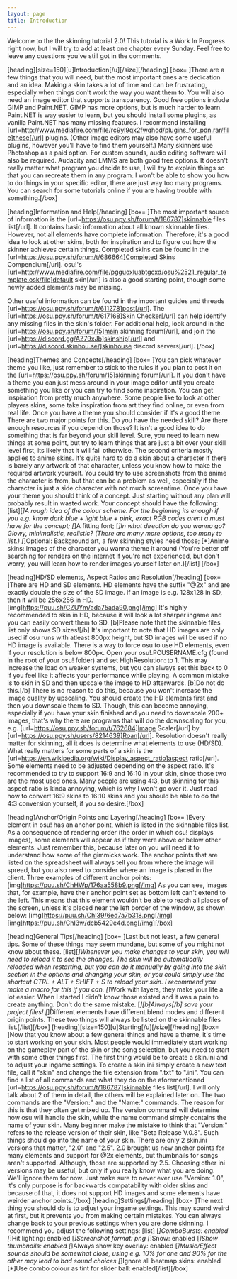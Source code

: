```yaml
---
layout: page
title: Introduction
---
```


Welcome to the the skinning tutorial 2.0!
This tutorial is a Work In Progress right now, but I will try to add at least one chapter every Sunday. Feel free to leave any questions you've still got in the comments.

[heading][size=150][u]Introduction[/u][/size][/heading]
[box= ]There are a few things that you will need, but the most important ones are dedication and an idea. Making a skin takes a lot of time and can be frustrating, especially when things don't work the way you want them to.
You will also need an image editor that supports transparency. Good free options include GIMP and Paint.NET. GIMP has more options, but is much harder to learn. Paint.NET is way easier to learn, but you should install some plugins, as vanilla Paint.NET has many missing features. I recommend installing [url=http://www.mediafire.com/file/rc9yl9qx2fwqhod/plugins_for_pdn.rar/file]these[/url] plugins. (Other image editors may also have some useful plugins, however you'll have to find them yourself.)
Many skinners use Photoshop as a paid option. For custom sounds, audio editing software will also be required. Audacity and LMMS are both good free options. It doesn't really matter what program you decide to use, I will try to explain things so that you can recreate them in any program. I won't be able to show you how to do things in your specific editor, there are just way too many programs. You can search for some tutorials online if you are having trouble with something.[/box]

[heading]Information and Help[/heading]
[box= ]The most important source of information is the [url=https://osu.ppy.sh/forum/t/186787]skinnable files list[/url]. It contains basic information about all known skinnable files. However, not all elements have complete information. Therefore, it's a good idea to look at other skins, both for inspiration and to figure out how the skinner achieves certain things. Completed skins can be found in the [url=https://osu.ppy.sh/forum/t/686664]Completed Skins Compendium[/url]. osu!'s [url=http://www.mediafire.com/file/pgguoxluabtgcxd/osu%2521_regular_template.osk/file]default skin[/url] is also a good starting point, though some newly added elements may be missing.

Other useful information can be found in the important guides and threads [url=https://osu.ppy.sh/forum/t/611278]post[/url]. The [url=https://osu.ppy.sh/forum/t/617168]Skin Checker[/url] can help identify any missing files in the skin's folder.
For additional help, look around in the [url=https://osu.ppy.sh/forum/15]main skinning forum[/url], and join the [url=https://discord.gg/AZ79xJb]skinship[/url] and [url=https://discord.skinhou.se/]skinhouse discord servers[/url].
[/box]

[heading]Themes and Concepts[/heading]
[box= ]You can pick whatever theme you like, just remember to stick to the rules if you plan to post it on the [url=https://osu.ppy.sh/forum/15]skinning forum[/url].
If you don't have a theme you can just mess around in your image editor until you create something you like or you can try to find some inspiration. You can get inspiration from pretty much anywhere. Some people like to look at other players skins, some take inspiration from art they find online, or even from real life.
Once you have a theme you should consider if it's a good theme. There are two major points for this. Do you have the needed skill? Are there enough resources if you depend on those? 
It isn't a good idea to do something that is far beyond your skill level. Sure, you need to learn new things at some point, but try to learn things that are just a bit over your skill level first, its likely that it will fail otherwise. The second criteria mostly applies to anime skins. It's quite hard to do a skin about a character if there is barely any artwork of that character, unless you know how to make the required artwork yourself. You could try to use screenshots from the anime the character is from, but that can be a problem as well, especially if the character is just a side character with not much screentime.
Once you have your theme you should think of a concept. Just starting without any plan will probably result in wasted work. Your concept should have the following:
[list][*]A rough idea of the colour scheme. For the beginning its enough if you e.g. know dark blue + light blue + pink, exact RGB codes arent a must have for the concept;
[*]A fitting font;
[*]In what direction do you wanna go? Glowy, minimalistic, realistic? (There are many more options, too many to list.)
[*]Optional: Background art, a few skinning styles need those;
[*]Anime skins: Images of the character you wanna theme it around (You're better off searching for renders on the internet if you're not experienced, but don't worry, you will learn how to render images yourself later on.)[/list]
[/box]

[heading]HD/SD elements, Aspect Ratios and Resolution[/heading]
[box= ]There are HD and SD elements. HD elements have the suffix "@2x" and are exactly double the size of the SD image. If an image is e.g. 128x128 in SD, then it will be 256x256 in HD. 
[img]https://puu.sh/CZUYm/ada75ada90.png[/img]
It's highly recommended to skin in HD, because it will look a lot sharper ingame and you can easily convert them to SD. [b]Please note that the skinnable files list only shows SD sizes![/b] It's important to note that HD images are only used if osu runs with atleast 800px height, but SD images will be used if no HD image is available.
There is a way to force osu to use HD elements, even if your resolution is below 800px. Open your osu!.PCUSERNAME.cfg (found in the root of your osu! folder) and set HighResolution: to 1. This may increase the load on weaker systems, but you can always set this back to 0 if you feel like it affects your performance while playing.
A common mistake is to skin in SD and then upscale the image to HD afterwards. [b]Do not do this.[/b] There is no reason to do this, because you won't increase the image quality by upscaling. You should create the HD elements first and then you downscale them to SD. Though, this can become annoying, especially if you have your skin finished and you need to downscale 200+ images, that's why there are programs that will do the downscaling for you, e.g. [url=https://osu.ppy.sh/forum/t/762684]Image Scaler[/url] by [url=https://osu.ppy.sh/users/8214639]Roan[/url].
Resolution doesn't really matter for skinning, all it does is determine what elements to use (HD/SD). What really matters for some parts of a skin is the [url=https://en.wikipedia.org/wiki/Display_aspect_ratio]aspect ratio[/url]. Some elements need to be adjusted depending on the aspect ratio. It's recommended to try to support 16:9 and 16:10 in your skin, since those two are the most used ones. Many people are using 4:3, but skinning for this aspect ratio is kinda annoying, which is why I won't go over it. Just read how to convert 16:9 skins to 16:10 skins and you should be able to do the 4:3 conversion yourself, if you so desire.[/box]

[heading]Anchor/Origin Points and Layering[/heading]
[box= ]Every element in osu! has an anchor point, which is listed in the skinnable files list. As a consequence of rendering order (the order in which osu! displays images), some elements will appear as if they were above or below other elements. Just remember this, because later on you will need it to understand how some of the gimmicks work. The anchor points that are listed on the spreadsheet will always tell you from where the image will spread, but you also need to consider where an image is placed in the client. Three examples of different anchor points:
[img]https://puu.sh/ChHWp/176aa558b9.png[/img]
As you can see, images that, for example, have their anchor point set as bottom left can't extend to the left. This means that this element wouldn't be able to reach all places of the screen, unless it's placed near the left border of the window, as shown below:
[img]https://puu.sh/ChI39/6ed7a7b318.png[/img]
[img]https://puu.sh/ChI3w/dcb5429e4d.png[/img][/box]

[heading]General Tips[/heading]
[box= ]Last but not least, a few general tips. Some of these things may seem mundane, but some of you might not know about these.
[list][*]Whenever you make changes to your skin, you will need to reload it to see the changes. The skin will be automatically reloaded when restarting, but you can do it manually by going into the skin section in the options and changing your skin, or you could simply use the shortcut CTRL + ALT + SHIFT + S to reload your skin. I recommend you make a macro for this if you can.
[*]Work with layers, they make your life a lot easier. When I started I didn't know those existed and it was a pain to create anything. Don't do the same mistake.
[*][b]Always[/b] save your project files!
[*]Different elements have different blend modes and different origin points. These two things will always be listed on the skinnable files list.[/list][/box]
[heading][size=150][u]Starting[/u][/size][/heading]
[box= ]Now that you know about a few general things and have a theme, it's time to start working on your skin.
Most people would immediately start working on the gameplay part of the skin or the song selection, but you need to start with some other things first. The first thing would be to create a skin.ini and to adjust your ingame settings. To create a skin.ini simply create a new text file, call it "skin" and change the file extension from ".txt" to ".ini". You can find a list of all commands and what they do on the aforementioned  [url=https://osu.ppy.sh/forum/t/186787]skinnable files list[/url]. 
I will only talk about 2 of them in detail, the others will be explained later on. The two commands are the "Version:" and the "Name:" commands. The reason for this is that they often get mixed up. The version command will determine how osu will handle the skin, while the name command simply contains the name of your skin. Many beginner make the mistake to think that "Version:" refers to the release version of their skin, like "Beta Release V.0.8". Such things should go into the name of your skin. There are only 2 skin.ini versions that matter, "2.0" and "2.5".
2.0 brought us new anchor points for many elements and support for @2x elements, but thumbnails for songs aren't supported. Although, those are supported by 2.5. Choosing other ini versions may be useful, but only if you really know what you are doing. We'll ignore them for now. Just make sure to never ever use "Version: 1.0", it's only purpose is for backwards compatability with older skins and because of that, it does not support HD images and some elements have weirder anchor points.[/box]
[heading]Settings[/heading]
[box= ]The next thing you should do is to adjust your ingame settings. This may sound weird at first, but it prevents you from making certain mistakes. You can always change back to your previous settings when you are done skinning. I recommend you adjust the following settings:
[list]
[*]ComboBursts: enabled
[*]Hit lighting: enabled
[*]Screenshot format: png
[*]Snow: enabled
[*]Show thumbnails: enabled
[*]Always show key overlay: enabled
[*]Music/Effect sounds should be somewhat close, using e.g. 10% for one and 90% for the other may lead to bad sound choices
[*]Ignore all beatmap skins: enabled
[*]Use combo colour as tint for slider ball: enabled[/list][/box]
